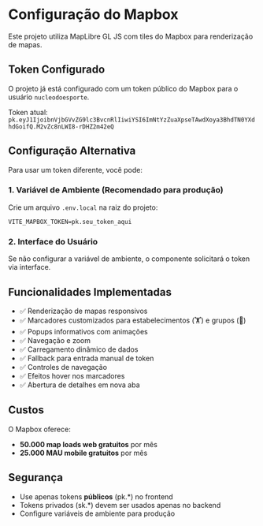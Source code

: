 
# Configuração do Mapbox

Este projeto utiliza MapLibre GL JS com tiles do Mapbox para renderização de mapas.

## Token Configurado

O projeto já está configurado com um token público do Mapbox para o usuário `nucleodoesporte`.

Token atual: `pk.eyJ1IjoibnVjbGVvZG9lc3BvcnRlIiwiYSI6ImNtYzZuaXpseTAwdXoya3BhdTN0YXdhdGoifQ.M2vZc8nLWI8-rDHZ2m42eQ`

## Configuração Alternativa

Para usar um token diferente, você pode:

### 1. Variável de Ambiente (Recomendado para produção)
Crie um arquivo `.env.local` na raiz do projeto:
```
VITE_MAPBOX_TOKEN=pk.seu_token_aqui
```

### 2. Interface do Usuário
Se não configurar a variável de ambiente, o componente solicitará o token via interface.

## Funcionalidades Implementadas

- ✅ Renderização de mapas responsivos
- ✅ Marcadores customizados para estabelecimentos (🏋️) e grupos (👥)
- ✅ Popups informativos com animações
- ✅ Navegação e zoom
- ✅ Carregamento dinâmico de dados
- ✅ Fallback para entrada manual de token
- ✅ Controles de navegação
- ✅ Efeitos hover nos marcadores
- ✅ Abertura de detalhes em nova aba

## Custos

O Mapbox oferece:
- **50.000 map loads web gratuitos** por mês
- **25.000 MAU mobile gratuitos** por mês

## Segurança

- Use apenas tokens **públicos** (pk.*) no frontend
- Tokens privados (sk.*) devem ser usados apenas no backend
- Configure variáveis de ambiente para produção
